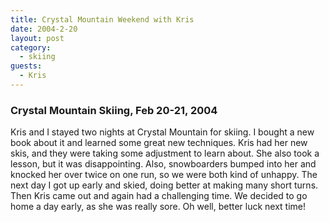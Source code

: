 ```yaml
---
title: Crystal Mountain Weekend with Kris
date: 2004-2-20
layout: post
category:
  - skiing
guests:
  - Kris
---
```


### Crystal Mountain Skiing, Feb 20-21, 2004

Kris and I stayed two nights at Crystal Mountain for skiing. I bought a
new book about it and learned some great new techniques. Kris had her
new skis, and they were taking some adjustment to learn about. She also
took a lesson, but it was disappointing. Also, snowboarders bumped into
her and knocked her over twice on one run, so we were both kind of unhappy.
The next day I got up early and skied, doing better at making many short
turns. Then Kris came out and again had a challenging time. We decided
to go home a day early, as she was really sore. Oh well, better luck
next time!
